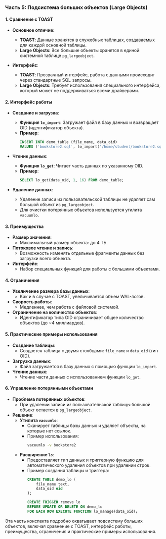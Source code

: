 ### Часть 5: Подсистема больших объектов (Large Objects)

#### 1. Сравнение с TOAST
- **Основное отличие**:
  - **TOAST**: Данные хранятся в служебных таблицах, создаваемых для каждой основной таблицы.
  - **Large Objects**: Все большие объекты хранятся в единой системной таблице `pg_largeobject`.

- **Интерфейс**:
  - **TOAST**: Прозрачный интерфейс, работа с данными происходит через стандартные SQL-запросы.
  - **Large Objects**: Требует использования специального интерфейса, который может не поддерживаться всеми драйверами.

#### 2. Интерфейс работы
- **Создание и загрузка**:
  - **Функция `lo_import`**: Загружает файл в базу данных и возвращает OID (идентификатор объекта).
  - **Пример**:
    ```sql
    INSERT INTO demo_table (file_name, data_oid)
    VALUES ('bookstore2.sql', lo_import('/home/student/bookstore2.sql'));
    ```

- **Чтение данных**:
  - **Функция `lo_get`**: Читает часть данных по указанному OID.
  - **Пример**:
    ```sql
    SELECT lo_get(data_oid, 1, 16) FROM demo_table;
    ```

- **Удаление данных**:
  - Удаление записи из пользовательской таблицы не удаляет сам большой объект из `pg_largeobject`.
  - Для очистки потерянных объектов используется утилита `vacuumlo`.

#### 3. Преимущества
- **Размер значения**:
  - Максимальный размер объекта: до 4 ТБ.
- **Потоковое чтение и запись**:
  - Возможность изменять отдельные фрагменты данных без загрузки всего объекта.
- **Интерфейс**:
  - Набор специальных функций для работы с большими объектами.

#### 4. Ограничения
- **Увеличение размера базы данных**:
  - Как и в случае с TOAST, увеличивается объем WAL-логов.
- **Скорость работы**:
  - Медленнее, чем работа с файловой системой.
- **Ограничение на количество объектов**:
  - Идентификатор типа OID ограничивает общее количество объектов (до ~4 миллиардов).

#### 5. Практические примеры использования
- **Создание таблицы**:
  - Создается таблица с двумя столбцами: `file_name` и `data_oid` (тип OID).
- **Загрузка данных**:
  - Файл загружается в базу данных с помощью функции `lo_import`.
- **Чтение данных**:
  - Чтение части данных с использованием функции `lo_get`.

#### 6. Управление потерянными объектами
- **Проблема потерянных объектов**:
  - При удалении записи из пользовательской таблицы большой объект остается в `pg_largeobject`.
- **Решение**:
  - **Утилита `vacuumlo`**:
    - Сканирует таблицы базы данных и удаляет объекты, на которые нет ссылок.
    - Пример использования:
      ```bash
      vacuumlo -v bookstore2
      ```
  - **Расширение `lo`**:
    - Предоставляет тип данных и триггерную функцию для автоматического удаления объектов при удалении строк.
    - Пример создания таблицы и триггера:
      ```sql
      CREATE TABLE demo_lo (
          file_name text,
          data_oid oid
      );

      CREATE TRIGGER remove_lo
      BEFORE UPDATE OR DELETE ON demo_lo
      FOR EACH ROW EXECUTE FUNCTION lo_manage(data_oid);
      ```

Эта часть конспекта подробно охватывает подсистему больших объектов, включая сравнение с TOAST, интерфейс работы, преимущества, ограничения и практические примеры использования.